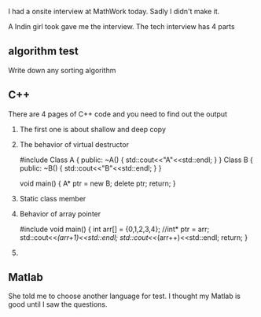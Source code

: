 


I had a onsite interview at MathWork today. Sadly I didn't make it.

A Indin girl took gave me the interview.
The tech interview has 4 parts

## algorithm test

Write down any sorting algorithm

## C++

There are 4 pages of C++ code and you need to find out the output

1. The first one is about shallow and deep copy 
1. The behavior of virtual destructor

	#include <iostream>
	Class A
	{
	public:
		~A()
		{
			std::cout<<"A"<<std::endl;
		}
	}
	Class B
	{
	public:
		~B()
		{
			std::cout<<"B"<<std::endl;
		}
	}
	
	void main()
	{
		A* ptr = new B;
		delete ptr;
		return;
	}
	
	
1. Static class member 
1. Behavior of array pointer

	#include <iostream>
	void main()
	{
		int arr[] = {0,1,2,3,4};
		//int* ptr = arr;
		std::cout<<*(arr+1)<<std::endl;
		std::cout<<*(arr++)<<std::endl;
		return;
	}

1. 


## Matlab

She told me to choose another language for test. I thought my Matlab is good until I saw the questions.


